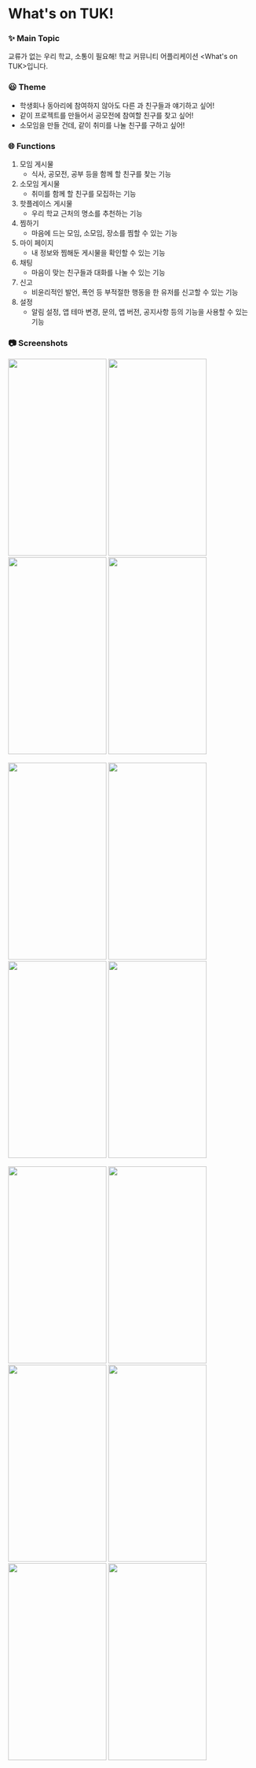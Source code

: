 # What's on TUK!

### :sparkles: Main Topic
교류가 없는 우리 학교, 소통이 필요해!
학교 커뮤니티 어플리케이션 <What's on TUK>입니다.


### :smiley: Theme
- 학생회나 동아리에 참여하지 않아도 다른 과 친구들과 얘기하고 싶어!
- 같이 프로젝트를 만들어서 공모전에 참여할 친구를 찾고 싶어!
- 소모임을 만들 건데, 같이 취미를 나눌 친구를 구하고 싶어!


### :globe_with_meridians: Functions
1. 모임 게시물
   - 식사, 공모전, 공부 등을 함께 할 친구를 찾는 기능
2. 소모임 게시물
   - 취미를 함께 할 친구를 모집하는 기능
3. 핫플레이스 게시물
   - 우리 학교 근처의 명소를 추천하는 기능
4. 찜하기
   - 마음에 드는 모임, 소모임, 장소를 찜할 수 있는 기능
5. 마이 페이지
   - 내 정보와 찜해둔 게시물을 확인할 수 있는 기능
6. 채팅
   - 마음이 맞는 친구들과 대화를 나눌 수 있는 기능
7. 신고
   - 비윤리적인 발언, 폭언 등 부적절한 행동을 한 유저를 신고할 수 있는 기능
8. 설정
   - 알림 설정, 앱 테마 변경, 문의, 앱 버전, 공지사항 등의 기능을 사용할 수 있는 기능


### 📷 Screenshots
<img src="https://github.com/user-attachments/assets/dc35d067-285f-4c34-b7e0-3ffb16db92ce" width="200" height="400"/> <img src="https://github.com/user-attachments/assets/c951c8ae-3a3a-497d-92dc-1d1f844602b9" width="200" height="400"/> <img src="https://github.com/user-attachments/assets/129fcc0f-2e0d-4111-bfe6-9fd696b5b52d" width="200" height="400"/>
<img src="https://github.com/user-attachments/assets/cabd7be0-2797-4ec9-97ee-f8da1b1a4505" width="200" height="400"/>

<img src="https://github.com/user-attachments/assets/53d36c67-f9c9-4d36-a0cc-66067cc0f27b" width="200" height="400"/> <img src="https://github.com/user-attachments/assets/d1c8feaa-9f26-4ab9-a5c0-15944d96cf12" width="200" height="400"/> 
<img src="https://github.com/user-attachments/assets/16f742e6-cdce-4cf8-a789-297c26d2fffe" width="200" height="400"/> <img src="https://github.com/user-attachments/assets/7ca9ea55-c6b8-403e-ba0e-dda0a7d4b861" width="200" height="400"/> 

<img src="https://github.com/user-attachments/assets/a3bfaa57-d2f9-416a-9b94-c229d9bf25ba" width="200" height="400"/>
<img src="https://github.com/user-attachments/assets/073f490c-6ea5-4742-b86e-bf630fba24a8" width="200" height="400"/>
<img src="https://github.com/user-attachments/assets/68172851-510f-4b85-ae01-546e948c3792" width="200" height="400"/>
<img src="https://github.com/user-attachments/assets/7cdc7368-af79-442c-96d7-e1e5f419cdc6" width="200" height="400"/>

<img src="https://github.com/user-attachments/assets/a7d931da-4dfb-4c59-a752-c70b3ab0c019" width="200" height="400"/>
<img src="https://github.com/user-attachments/assets/1428aed3-a46a-421e-8a5e-068ed19019b2" width="200" height="400"/>
